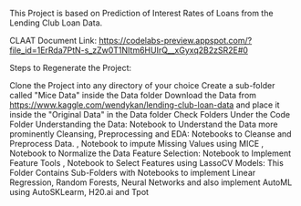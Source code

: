 This Project is based on Prediction of Interest Rates of Loans from the Lending Club Loan Data.

CLAAT Document Link: https://codelabs-preview.appspot.com/?file_id=1ErRda7PtN-s_zZw0T1NItm6HUIrQ__xGyxq2B2zSR2E#0

Steps to Regenerate the Project:

Clone the Project into any directory of your choice
Create a sub-folder called "Mice Data" inside the Data folder
Download the Data from https://www.kaggle.com/wendykan/lending-club-loan-data and place it inside the "Original Data" in the Data folder
Check Folders Under the Code Folder
Understanding the Data: Notebook to Understand the Data more prominently
Cleansing, Preprocessing and EDA: Notebooks to Cleanse and Preprocess Data. , Notebook to impute Missing Values using MICE , Notebook to Normalize the Data
Feature Selection: Notebook to Implement Feature Tools , Notebook to Select Features using LassoCV
Models: This Folder Contains Sub-Folders with Notebooks to implement Linear Regression, Random Forests, Neural Networks and also implement AutoML using AutoSKLearm, H20.ai and Tpot
